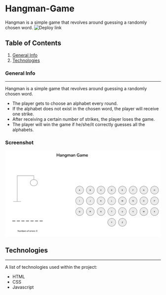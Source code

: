 # Hangman-Game
Hangman is a simple game that revolves around guessing a randomly chosen word.
![Deploy link](https://priceless-goodall-8f3c7b.netlify.app/)
## Table of Contents
1. [General Info](#general-info)
2. [Technologies](#technologies)
### General Info
***
Hangman is a simple game that revolves around guessing a randomly chosen word.
- The player gets to choose an alphabet every round.
- If the alphabet does not exist in the chosen word, the player will receive one strike.
- After receiving a certain number of strikes, the player loses the game.
- The player will win the game if he/she/it correctly guesses all the alphabets.
### Screenshot
![screenshot](https://github.com/dianaberna/Hangman-Game/blob/main/screenshot.png)
## Technologies
***
A list of technologies used within the project:
* HTML
* CSS
* Javascript 
